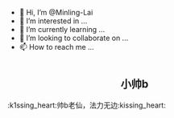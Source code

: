 - 👋 Hi, I’m @Minling-Lai
- 👀 I’m interested in ...
- 🌱 I’m currently learning ...
- 💞️ I’m looking to collaborate on ...
- 📫 How to reach me ...
<p align="center">
<img width="140"src-"https://user-images,githubusercontent.com/11805948/208960699-09fd9806-bf5b-4ffa-9259-7171cb72eac7.png"/>
<h2 align="center">小帅b</h2><palign="center">:k1ssing_heart:帅b老仙，法力无边:kissing_heart:</p>
</p>




<!---
Minling-Lai/Minling-Lai is a ✨ special ✨ repository because its `README.md` (this file) appears on your GitHub profile.
You can click the Preview link to take a look at your changes.
--->
